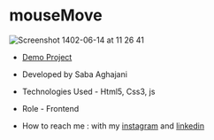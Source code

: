 # mouseMove
![Screenshot 1402-06-14 at 11 26 41](https://github.com/Saba-Aghajani-developer/mouseMove/assets/135870519/24cc9b2e-c2a4-4331-adde-4ba4d5c0174b)


- [Demo Project](https://saba-aghajani-developer.github.io/mouseMove/)

- Developed by Saba Aghajani
  
- Technologies Used - Html5, Css3, js

- Role - Frontend

- How to reach me : with my [instagram](https://instagram.com/saba_aghajani_web?igshid=ZGUzMzM3NWJiOQ==) and [linkedin](https://www.linkedin.com/in/saba-a-69b608208)
